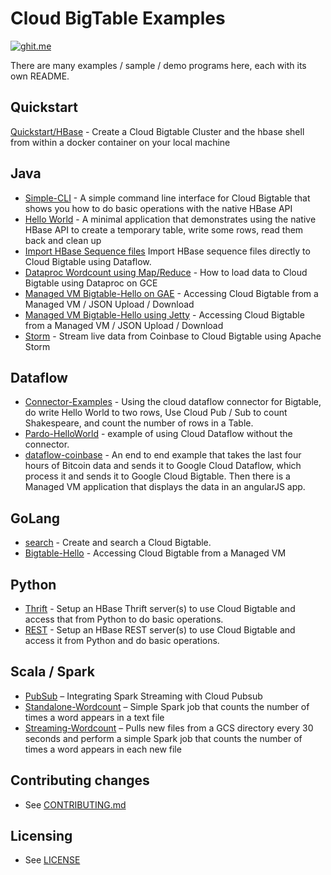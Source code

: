 # Cloud BigTable Examples
[![ghit.me](https://ghit.me/badge.svg?repo=googlecloudplatform/cloud-bigtable-examples)](https://ghit.me/repo/googlecloudplatform/cloud-bigtable-examples)

There are many examples / sample / demo programs here, each with its own README.

## Quickstart
[Quickstart/HBase](quickstart) - Create a Cloud Bigtable Cluster and the hbase shell from within a docker container on your local machine

## Java
* [Simple-CLI](java/simple-cli) - A simple command line interface for Cloud Bigtable that shows you how to do basic operations with the native HBase API
* [Hello World](java/hello-world) - A minimal application that demonstrates using the native HBase API to create a temporary table, write some rows, read them back and clean up
* [Import HBase Sequence files](java/dataflow-import-examples) Import HBase sequence files directly to Cloud Bigtable using Dataflow.
* [Dataproc Wordcount using Map/Reduce](java/wordcount-mapreduce) - How to load data to Cloud Bigtable using Dataproc on GCE
* [Managed VM Bigtable-Hello on GAE](java/managed-vm-gae) - Accessing Cloud Bigtable from a Managed VM / JSON Upload / Download
* [Managed VM Bigtable-Hello using Jetty](java/jetty-managed-vm) - Accessing Cloud Bigtable from a Managed VM / JSON Upload / Download
* [Storm](java/storm) - Stream live data from Coinbase to Cloud Bigtable using Apache Storm

## Dataflow
* [Connector-Examples](java/dataflow-connector-examples) - Using the cloud dataflow connector for Bigtable, do write Hello World to two rows, Use Cloud Pub / Sub to count Shakespeare, and count the number of rows in a Table.
* [Pardo-HelloWorld](java/dataflow-pardo-helloworld) - example of using Cloud Dataflow without the connector.
* [dataflow-coinbase](java/dataflow-coinbase) - An end to end example that takes the last four hours of Bitcoin data and sends it to Google Cloud Dataflow, which process it and sends it to Google Cloud Bigtable.  Then there is a Managed VM application that displays the data in an angularJS app.

## GoLang
* [search](https://github.com/GoogleCloudPlatform/gcloud-golang/tree/master/examples/bigtable/search) - Create and search a Cloud Bigtable.
* [Bigtable-Hello](https://github.com/GoogleCloudPlatform/gcloud-golang/tree/master/examples/bigtable/bigtable-hello) - Accessing Cloud Bigtable from a Managed VM

## Python
* [Thrift](python/thrift) - Setup an HBase Thrift server(s) to use Cloud Bigtable and access that from Python to do basic operations.
* [REST](python/rest) - Setup an HBase REST server(s) to use Cloud Bigtable and access it from Python and do basic operations.

## Scala / Spark
* [PubSub](https://github.com/GoogleCloudPlatform/cloud-bigtable-examples/tree/master/scala/spark-pubsub) – Integrating Spark Streaming with Cloud Pubsub
* [Standalone-Wordcount](https://github.com/GoogleCloudPlatform/cloud-bigtable-examples/tree/master/scala/spark-standalone-wordcount) – Simple Spark job that counts the number of times a word appears in a text file
* [Streaming-Wordcount](https://github.com/GoogleCloudPlatform/cloud-bigtable-examples/tree/master/scala/spark-streaming-wordcount) – Pulls new files from a GCS directory every 30 seconds and perform a simple Spark job that counts the number of times a word appears in each new file

## Contributing changes
* See [CONTRIBUTING.md](CONTRIBUTING.md)


## Licensing
* See [LICENSE](LICENSE)
